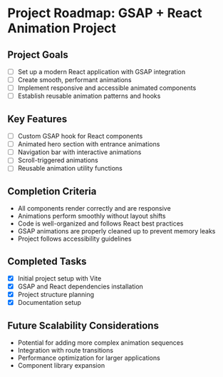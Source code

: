 # Project Roadmap: GSAP + React Animation Project

## Project Goals
- [ ] Set up a modern React application with GSAP integration
- [ ] Create smooth, performant animations
- [ ] Implement responsive and accessible animated components
- [ ] Establish reusable animation patterns and hooks

## Key Features
- [ ] Custom GSAP hook for React components
- [ ] Animated hero section with entrance animations
- [ ] Navigation bar with interactive animations
- [ ] Scroll-triggered animations
- [ ] Reusable animation utility functions

## Completion Criteria
- All components render correctly and are responsive
- Animations perform smoothly without layout shifts
- Code is well-organized and follows React best practices
- GSAP animations are properly cleaned up to prevent memory leaks
- Project follows accessibility guidelines

## Completed Tasks
- [x] Initial project setup with Vite
- [x] GSAP and React dependencies installation
- [x] Project structure planning
- [x] Documentation setup

## Future Scalability Considerations
- Potential for adding more complex animation sequences
- Integration with route transitions
- Performance optimization for larger applications
- Component library expansion
